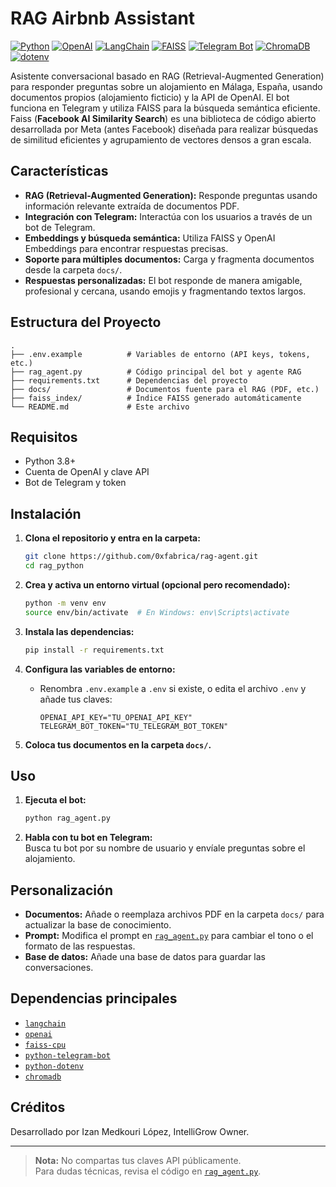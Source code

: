 # RAG Airbnb Assistant

[![Python](https://img.shields.io/badge/Python-3.8%2B-blue?logo=python)](https://www.python.org/)
[![OpenAI](https://img.shields.io/badge/OpenAI-API-10a37f?logo=openai)](https://platform.openai.com/)
[![LangChain](https://img.shields.io/badge/LangChain-Framework-yellow?logo=data:image/svg+xml;base64,PHN2ZyBmaWxsPSIjRkZGIiB2aWV3Qm94PSIwIDAgMzAgMzAiIHdpZHRoPSIxNiIgaGVpZ2h0PSIxNiI+PHJlY3Qgd2lkdGg9IjMwIiBoZWlnaHQ9IjMwIiByeD0iNSIgZmlsbD0iI0ZGRDgwMCIvPjwvc3ZnPg==)](https://python.langchain.com/)
[![FAISS](https://img.shields.io/badge/FAISS-Semantic_Search-009688)](https://github.com/facebookresearch/faiss)
[![Telegram Bot](https://img.shields.io/badge/Telegram-Bot-2CA5E0?logo=telegram)](https://core.telegram.org/bots)
[![ChromaDB](https://img.shields.io/badge/ChromaDB-Vector_DB-4B0082)](https://www.trychroma.com/)
[![dotenv](https://img.shields.io/badge/dotenv-Env_Vars-4EAA25)](https://pypi.org/project/python-dotenv/)


Asistente conversacional basado en RAG (Retrieval-Augmented Generation) para responder preguntas sobre un alojamiento en Málaga, España, usando documentos propios (alojamiento ficticio) y la API de OpenAI. El bot funciona en Telegram y utiliza FAISS para la búsqueda semántica eficiente. Faiss (**Facebook AI Similarity Search**) es una biblioteca de código abierto desarrollada por Meta (antes Facebook) diseñada para realizar búsquedas de similitud eficientes y agrupamiento de vectores densos a gran escala.

## Características

- **RAG (Retrieval-Augmented Generation):** Responde preguntas usando información relevante extraída de documentos PDF.
- **Integración con Telegram:** Interactúa con los usuarios a través de un bot de Telegram.
- **Embeddings y búsqueda semántica:** Utiliza FAISS y OpenAI Embeddings para encontrar respuestas precisas.
- **Soporte para múltiples documentos:** Carga y fragmenta documentos desde la carpeta `docs/`.
- **Respuestas personalizadas:** El bot responde de manera amigable, profesional y cercana, usando emojis y fragmentando textos largos.

## Estructura del Proyecto

```
.
├── .env.example          # Variables de entorno (API keys, tokens, etc.)
├── rag_agent.py          # Código principal del bot y agente RAG
├── requirements.txt      # Dependencias del proyecto
├── docs/                 # Documentos fuente para el RAG (PDF, etc.)
├── faiss_index/          # Índice FAISS generado automáticamente
└── README.md             # Este archivo
```

## Requisitos

- Python 3.8+
- Cuenta de OpenAI y clave API
- Bot de Telegram y token

## Instalación

1. **Clona el repositorio y entra en la carpeta:**
   ```sh
   git clone https://github.com/0xfabrica/rag-agent.git
   cd rag_python
   ```

2. **Crea y activa un entorno virtual (opcional pero recomendado):**
   ```sh
   python -m venv env
   source env/bin/activate  # En Windows: env\Scripts\activate
   ```

3. **Instala las dependencias:**
   ```sh
   pip install -r requirements.txt
   ```

4. **Configura las variables de entorno:**
   - Renombra `.env.example` a `.env` si existe, o edita el archivo `.env` y añade tus claves:
     ```
     OPENAI_API_KEY="TU_OPENAI_API_KEY"
     TELEGRAM_BOT_TOKEN="TU_TELEGRAM_BOT_TOKEN"
     ```

5. **Coloca tus documentos en la carpeta `docs/`.**

## Uso

1. **Ejecuta el bot:**
   ```sh
   python rag_agent.py
   ```

2. **Habla con tu bot en Telegram:**  
   Busca tu bot por su nombre de usuario y envíale preguntas sobre el alojamiento.

## Personalización

- **Documentos:** Añade o reemplaza archivos PDF en la carpeta `docs/` para actualizar la base de conocimiento.
- **Prompt:** Modifica el prompt en [`rag_agent.py`](rag_agent.py) para cambiar el tono o el formato de las respuestas.
- **Base de datos:** Añade una base de datos para guardar las conversaciones.

## Dependencias principales

- [`langchain`](https://python.langchain.com/)
- [`openai`](https://pypi.org/project/openai/)
- [`faiss-cpu`](https://github.com/facebookresearch/faiss)
- [`python-telegram-bot`](https://python-telegram-bot.org/)
- [`python-dotenv`](https://pypi.org/project/python-dotenv/)
- [`chromadb`](https://www.trychroma.com/)

## Créditos

Desarrollado por Izan Medkouri López, IntelliGrow Owner.

---

> **Nota:** No compartas tus claves API públicamente.  
> Para dudas técnicas, revisa el código en [`rag_agent.py`](rag_agent.py).
